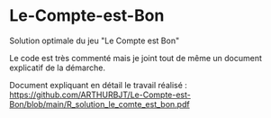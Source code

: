 # Le-Compte-est-Bon
Solution optimale du jeu "Le Compte est Bon"

Le code est très commenté mais je joint tout de même un document explicatif de la démarche.

Document expliquant en détail le travail réalisé : https://github.com/ARTHURBJT/Le-Compte-est-Bon/blob/main/R_solution_le_comte_est_bon.pdf
